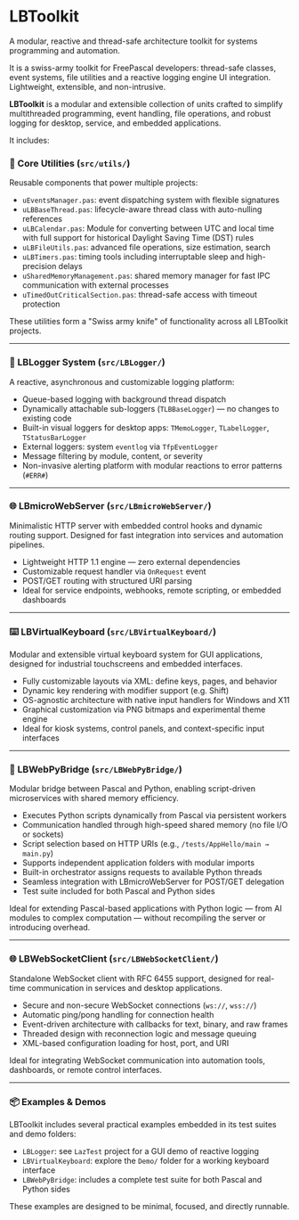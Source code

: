 # LBToolkit
A modular, reactive and thread-safe architecture toolkit for systems programming and automation.

It is a swiss-army toolkit for FreePascal developers: thread-safe classes, event systems, file utilities and a reactive logging engine UI integration. Lightweight, extensible, and non-intrusive.

**LBToolkit** is a modular and extensible collection of units crafted to simplify multithreaded programming, event handling, file operations, and robust logging for desktop, service, and embedded applications.

It includes:

### 🔧 Core Utilities (`src/utils/`)
Reusable components that power multiple projects:
- `uEventsManager.pas`: event dispatching system with flexible signatures
- `uLBBaseThread.pas`: lifecycle-aware thread class with auto-nulling references
- `uLBCalendar.pas`: Module for converting between UTC and local time with full support for historical Daylight Saving Time (DST) rules
- `uLBFileUtils.pas`: advanced file operations, size estimation, search
- `uLBTimers.pas`: timing tools including interruptable sleep and high-precision delays
- `uSharedMemoryManagement.pas`: shared memory manager for fast IPC communication with external processes
- `uTimedOutCriticalSection.pas`: thread-safe access with timeout protection

These utilities form a "Swiss army knife" of functionality across all LBToolkit projects.

---

### 📝 LBLogger System (`src/LBLogger/`)
A reactive, asynchronous and customizable logging platform:
- Queue-based logging with background thread dispatch
- Dynamically attachable sub-loggers (`TLBBaseLogger`) — no changes to existing code
- Built-in visual loggers for desktop apps: `TMemoLogger`, `TLabelLogger`, `TStatusBarLogger`
- External loggers: system `eventlog` via `TfpEventLogger`
- Message filtering by module, content, or severity
- Non-invasive alerting platform with modular reactions to error patterns (`#ERR#`)

---

### 🌐 LBmicroWebServer (`src/LBmicroWebServer/`)
Minimalistic HTTP server with embedded control hooks and dynamic routing support. Designed for fast integration into services and automation pipelines.

- Lightweight HTTP 1.1 engine — zero external dependencies  
- Customizable request handler via `OnRequest` event  
- POST/GET routing with structured URI parsing  
- Ideal for service endpoints, webhooks, remote scripting, or embedded dashboards

---

### ⌨️ LBVirtualKeyboard (`src/LBVirtualKeyboard/`)
Modular and extensible virtual keyboard system for GUI applications, designed for industrial touchscreens and embedded interfaces.

- Fully customizable layouts via XML: define keys, pages, and behavior  
- Dynamic key rendering with modifier support (e.g. Shift)  
- OS-agnostic architecture with native input handlers for Windows and X11  
- Graphical customization via PNG bitmaps and experimental theme engine  
- Ideal for kiosk systems, control panels, and context-specific input interfaces

---

### 🔁 LBWebPyBridge (`src/LBWebPyBridge/`)
Modular bridge between Pascal and Python, enabling script-driven microservices with shared memory efficiency.

- Executes Python scripts dynamically from Pascal via persistent workers  
- Communication handled through high-speed shared memory (no file I/O or sockets)  
- Script selection based on HTTP URIs (e.g., `/tests/AppHello/main → main.py`)  
- Supports independent application folders with modular imports  
- Built-in orchestrator assigns requests to available Python threads  
- Seamless integration with LBmicroWebServer for POST/GET delegation  
- Test suite included for both Pascal and Python sides  

Ideal for extending Pascal-based applications with Python logic — from AI modules to complex computation — without recompiling the server or introducing overhead.

---

### 🌐 LBWebSocketClient (`src/LBWebSocketClient/`)
Standalone WebSocket client with RFC 6455 support, designed for real-time communication in services and desktop applications.

- Secure and non-secure WebSocket connections (`ws://`, `wss://`)
- Automatic ping/pong handling for connection health
- Event-driven architecture with callbacks for text, binary, and raw frames
- Threaded design with reconnection logic and message queuing
- XML-based configuration loading for host, port, and URI

Ideal for integrating WebSocket communication into automation tools, dashboards, or remote control interfaces.

---

### 📦 Examples & Demos

LBToolkit includes several practical examples embedded in its test suites and demo folders:

- `LBLogger`: see `LazTest` project for a GUI demo of reactive logging
- `LBVirtualKeyboard`: explore the `Demo/` folder for a working keyboard interface
- `LBWebPyBridge`: includes a complete test suite for both Pascal and Python sides

These examples are designed to be minimal, focused, and directly runnable.


